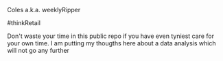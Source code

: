 Coles a.k.a. weeklyRipper

#thinkRetail

Don't waste your time in this public repo if you have even tyniest care for your own time.
I am putting my thougths here about a data analysis which will not go any further